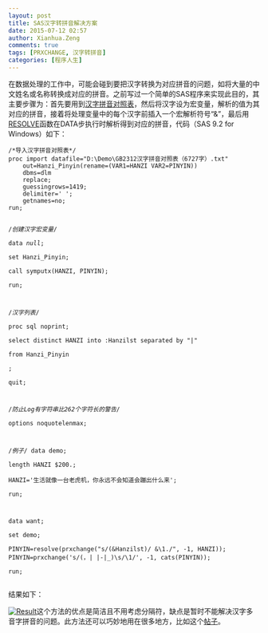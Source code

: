 ```yaml
---
layout: post
title: SAS汉字转拼音解决方案
date: 2015-07-12 02:57
author: Xianhua.Zeng
comments: true
tags: [PRXCHANGE, 汉字转拼音]
categories: [程序人生]
---
```

<p>在数据处理的工作中，可能会碰到要把汉字转换为对应拼音的问题，如将大量的中文姓名或名称转换成对应的拼音。之前写过一个简单的SAS程序来实现此目的，其主要步骤为：首先要用到<span style="text-decoration: underline;"><a href="http://www.xianhuazeng.com/cn/wp-content/uploads/2015/07/Hanzi_Pinyin.zip">汉字拼音对照表</a></span>，然后将汉字设为宏变量，解析的值为其对应的拼音，接着将处理变量中的每个汉字前插入一个宏解析符号“&amp;”，最后用<span style="text-decoration: underline;"><a href="http://support.sas.com/documentation/cdl/en/mcrolref/61885/HTML/default/viewer.htm#a000210258.htm" target="_blank">RESOLVE</a></span>函数在DATA步执行时解析得到对应的拼音，代码（SAS 9.2 for Windows）如下：</p><pre><code>/*导入汉字拼音对照表*/                                                                  
proc import datafile="D:\Demo\GB2312汉字拼音对照表（6727字）.txt"                       
    out=Hanzi_Pinyin(rename=(VAR1=HANZI VAR2=PINYIN))                                  
    dbms=dlm                                                                           
    replace;                                                                           
    guessingrows=1419;                                                                 
    delimiter=' ';                                                                     
    getnames=no;                                                                       
run;          
                                                                         
/*创建汉字宏变量*/                                                                      
data _null_;                                                                           
    set Hanzi_Pinyin;                                                                  
    call symputx(HANZI, PINYIN);                                                       
run;         
                                                                          
/*汉字列表*/                                                                           
proc sql noprint;                                                                      
    select distinct HANZI into :Hanzilst separated by "|"                              
        from Hanzi_Pinyin                                                              
    ;                                                                                  
quit;                                                                                  
                                                                 
/*防止Log有字符串比262个字符长的警告*/                                                   
options noquotelenmax;                                                                 

/*例子*/
data demo;                                                                             
    length HANZI $200.;                                                                
    HANZI='生活就像一台老虎机，你永远不会知道会蹦出什么来';                                
run;                                                                                   
                                                 
data want;                                                                             
    set demo;                                                                          
    PINYIN=resolve(prxchange("s/(&amp;Hanzilst)/ &amp;\1./", -1, HANZI));
    PINYIN=prxchange('s/(，| |-|_)\s/\1/', -1, cats(PINYIN));                      
run;
</code></pre><p>结果如下：</p><p><a href="http://www.xianhuazeng.com/cn/wp-content/uploads/2015/07/Result.jpg"><img class="aligncenter size-full" src="http://www.xianhuazeng.com/cn/wp-content/uploads/2015/07/Result.jpg" alt="Result" /></a>这个方法的优点是简洁且不用考虑分隔符，缺点是暂时不能解决汉字多音字拼音的问题。此方法还可以巧妙地用在很多地方，比如这个<span style="text-decoration: underline;"><a href="http://bbs.pinggu.org/thread-2328507-1-1.html" target="_blank">帖子</a></span>。</p>